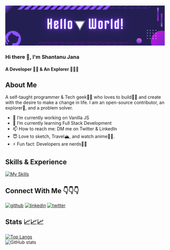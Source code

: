 ![A Developer 👨‍💻 & An Explorer 🚀🚀🚀](https://github.com/Arceus-sj/Arceus-sj/blob/main/Hello%20World!.png)

### Hi there 👋, I'm Shantanu Jana
#### A Developer 👨‍💻 & An Explorer 🚀🚀🚀

## About Me

A self-taught programmer & Tech geek🐱‍💻 who loves to build👷‍♂️ and create with the desire to make a change in life. I am an open-source contributor, an explorer🚀, and a problem solver. 

- 🔭 I’m currently working on Vanilla JS 
- 🌱 I’m currently learning Full Stack Development 
- 📫 How to reach me: DM me on Twitter & LinkedIn 
- 😇 Love to sketch, Travel🏔️, and watch anime🐱‍👤.
- ⚡ Fun fact: Developers are nerds💯😂 

## Skills & Experience

[![My Skills](https://skills.thijs.gg/icons?i=js,html,css,cpp,py,git,figma)](https://skills.thijs.gg)

## Connect With Me 👇👇👇

[<img src='https://cdn.jsdelivr.net/npm/simple-icons@3.0.1/icons/github.svg' alt='github' height='40' >](https://github.com/Arceus-sj)  [<img src='https://cdn.jsdelivr.net/npm/simple-icons@3.0.1/icons/linkedin.svg' alt='linkedin' height='40'>](https://www.linkedin.com/in/Shantanu-Jana/)  [<img src='https://cdn.jsdelivr.net/npm/simple-icons@3.0.1/icons/twitter.svg' alt='twitter' height='40'>](https://twitter.com/cypherJana)  

## Stats 📈📈📈

[![Top Langs](https://github-readme-stats.vercel.app/api/top-langs/?username=Arceus-sj)](https://github.com/anuraghazra/github-readme-stats)     
![GitHub stats](https://github-readme-stats.vercel.app/api?username=Arceus-sj&show_icons=true)  

